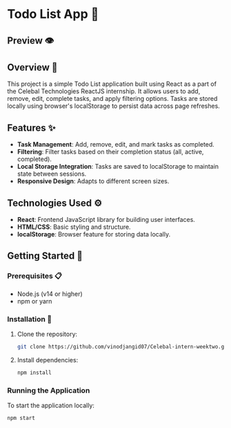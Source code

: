 # Todo List App 📝

## Preview 👁️


## Overview 🌟

This project is a simple Todo List application built using React as a part of the Celebal Technologies ReactJS internship. It allows users to add, remove, edit, complete tasks, and apply filtering options. Tasks are stored locally using browser's localStorage to persist data across page refreshes.

## Features ✨

- **Task Management**: Add, remove, edit, and mark tasks as completed.
- **Filtering**: Filter tasks based on their completion status (all, active, completed).
- **Local Storage Integration**: Tasks are saved to localStorage to maintain state between sessions.
- **Responsive Design**: Adapts to different screen sizes.

## Technologies Used ⚙️

- **React**: Frontend JavaScript library for building user interfaces.
- **HTML/CSS**: Basic styling and structure.
- **localStorage**: Browser feature for storing data locally.

## Getting Started 🚀

### Prerequisites 📋

- Node.js (v14 or higher)
- npm or yarn

### Installation 🔧

1. Clone the repository:

    ```sh
    git clone https://github.com/vinodjangid07/Celebal-intern-weektwo.git
    ```

2. Install dependencies:

    ```sh
    npm install
    ```

### Running the Application

To start the application locally:

```sh
npm start
